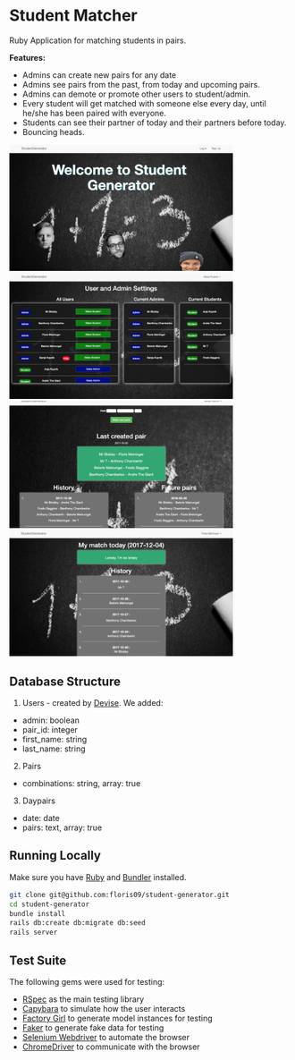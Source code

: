 # Student Matcher

Ruby Application for matching students in pairs.

**Features:**
- Admins can create new pairs for any date
- Admins see pairs from the past, from today and upcoming pairs.
- Admins can demote or promote other users to student/admin.
- Every student will get matched with someone else every day, until he/she has been paired with everyone.
- Students can see their partner of today and their partners before today.
- Bouncing heads.

<img src="https://github.com/floris09/student-generator/blob/master/app/assets/images/Screen%20Shot%202017-12-04%20at%2009.58.53.png" width= "400" display="inline" margin="0">
<img src="https://github.com/floris09/student-generator/blob/master/app/assets/images/Screen%20Shot%202017-12-04%20at%2009.59.52.png" width= "400" display="inline" margin="0">
<img src="https://github.com/floris09/student-generator/blob/master/app/assets/images/Screen%20Shot%202017-12-04%20at%2010.00.36.png" width= "400" display="inline" margin="0">
<img src="https://github.com/floris09/student-generator/blob/master/app/assets/images/Screen%20Shot%202017-12-04%20at%2010.16.21.png" width= "400" display="inline" margin="0">

## Database Structure

1. Users - created by [Devise](https://github.com/plataformatec/devise). We added:
  * admin: boolean
  * pair_id: integer
  * first_name: string
  * last_name: string
  
2. Pairs
  * combinations: string, array: true

3. Daypairs
  * date: date
  * pairs: text, array: true

## Running Locally

Make sure you have [Ruby](https://www.ruby-lang.org/en/) and [Bundler](http://bundler.io/) installed.

```bash
git clone git@github.com:floris09/student-generator.git
cd student-generator
bundle install
rails db:create db:migrate db:seed
rails server
```

## Test Suite

The following gems were used for testing:
  * [RSpec](http://rspec.info/) as the main testing library
  * [Capybara](http://teamcapybara.github.io/capybara/) to simulate how the user interacts
  * [Factory Girl](http://www.rubydoc.info/gems/factory_girl/file/GETTING_STARTED.md) to generate model instances for testing
  * [Faker](https://github.com/stympy/faker) to generate fake data for testing
  * [Selenium Webdriver](http://www.seleniumhq.org/) to automate the browser
  * [ChromeDriver](https://sites.google.com/a/chromium.org/chromedriver/) to communicate with the browser
